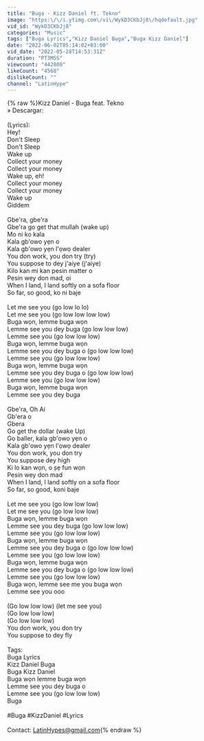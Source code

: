 ```yaml
---
title: "Buga - Kizz Daniel ft. Tekno"
image: "https:\/\/i.ytimg.com\/vi\/WykD3CKbJj8\/hqdefault.jpg"
vid_id: "WykD3CKbJj8"
categories: "Music"
tags: ["Buga Lyrics","Kizz Daniel Buga","Buga Kizz Daniel"]
date: "2022-06-02T05:14:02+03:00"
vid_date: "2022-05-28T14:53:31Z"
duration: "PT3M5S"
viewcount: "442808"
likeCount: "4568"
dislikeCount: ""
channel: "LatinHype"
---
```

{% raw %}Kizz Daniel - Buga feat. Tekno<br />» Descargar:<br /><br />(Lyrics):<br />Hey!<br />Don't Sleep<br />Don't Sleep<br />Wake up<br />Collect your money<br />Collect your money<br />Wake up, eh!<br />Collect your money<br />Collect your money<br />Wake up<br />Giddem<br /><br />Gbe'ra, gbe'ra<br />Gbe'ra go get that mullah (wake up)<br />Mo ni ko kala<br />Kala gb'owo yẹn o<br />Kala gb'owo yẹn l'ọwọ dealer<br />You don work, you don try (try)<br />You suppose to dey j'aiye (j'aiye)<br />Kilo kan mi kan pesin matter o<br />Pesin wey don mad, oi<br />When I land, I land softly on a sofa floor<br />So far, so good, ko ni baje<br /><br />Let me see you (go low lo lo)<br />Let me see you (go low low low low)<br />Buga wọn, lemme buga wọn<br />Lemme see you dey buga (go low low low)<br />Lemme see you (go low low low)<br />Buga wọn, lemme buga wọn<br />Lemme see you dey buga o (go low low low)<br />Lemme see you (go low low low)<br />Buga wọn, lemme buga wọn<br />Lemme see you dey buga o (go low low low)<br />Lemme see you (go low low low)<br />Buga wọn, lemme buga wọn<br />Lemme see you dey buga<br /><br />Gbe'ra, Oh Ai<br />Gb'era o<br />Gbera<br />Go get the dollar (wake Up)<br />Go baller, kala gb'owo yẹn o<br />Kala gb'owo yẹn l'ọwọ dealer<br />You don work, you don try<br />You suppose dey high<br />Ki lo kan wọn, o ṣẹ fun wọn<br />Pesin wey don mad<br />When I land, I land softly on a sofa floor<br />So far, so good, koni baje<br /><br />Let me see you (go low low low)<br />Let me see you (go low low low)<br />Buga wọn, lemme buga wọn<br />Lemme see you dey buga (go low low low)<br />Lemme see you (go low low low)<br />Buga wọn, lemme buga wọn<br />Lemme see you dey buga o (go low low low)<br />Lemme see you (go low low low)<br />Buga wọn, lemme buga wọn<br />Lemme see you dey buga o (go low low low)<br />Lemme see you (go low low low)<br />Buga wọn, lemme see me you buga wọn<br />Lemme see you ooo<br /><br />(Go low low low) (let me see you)<br />(Go low low low)<br />(Go low low low)<br />You don work, you don try<br />You suppose to dey fly<br /><br />Tags:<br />Buga Lyrics<br />Kizz Daniel Buga<br />Buga Kizz Daniel<br />Buga wọn lemme buga wọn<br />Lemme see you dey buga o<br />Lemme see you (go low low low)<br />Buga<br /><br />#Buga #KizzDaniel #Lyrics<br /><br />Contact: LatinHypes@gmail.com{% endraw %}
